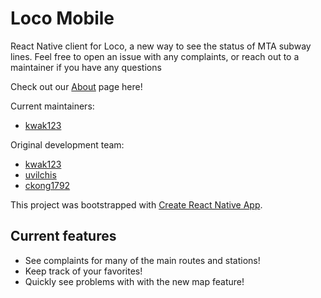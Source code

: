 # Loco Mobile
React Native client for Loco, a new way to see the status of MTA subway lines.
Feel free to open an issue with any complaints, or reach out to a maintainer if you have any questions

Check out our <a href="https://teamloco.github.io">About</a> page here!

Current maintainers:
* <a href="https://github.com/kwak123">kwak123</a>

Original development team:
* <a href="https://github.com/kwak123">kwak123</a>
* <a href="https://github.com/uvilchis">uvilchis</a>
* <a href="https://github.com/ckong1792">ckong1792</a>

This project was bootstrapped with [Create React Native App](https://github.com/react-community/create-react-native-app).

## Current features
* See complaints for many of the main routes and stations!
* Keep track of your favorites!
* Quickly see problems with  with the new map feature!